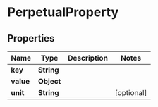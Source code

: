 
# PerpetualProperty

## Properties
Name | Type | Description | Notes
------------ | ------------- | ------------- | -------------
**key** | **String** |  | 
**value** | **Object** |  | 
**unit** | **String** |  |  [optional]



